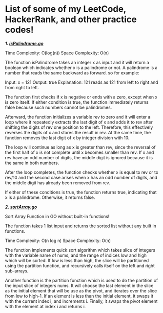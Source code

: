 # List of some of my LeetCode, HackerRank, and other practice codes!

***1. [isPalindrome.go](https://github.com/bryanoliverh/LeetCode-Practice-Golang/blob/main/sortArray.go)***

Time Complexity: O(log(n))
Space Complexity: O(n)

The function isPalindrome takes an integer x as input and it will return a boolean which indicates whether x is a palindrome or not. A palindrome is a number that reads the same backward as forward.
so for example:

Input: x = 121
Output: true
Explanation: 121 reads as 121 from left to right and from right to left.

The function first checks if x is negative or ends with a zero, except when x is zero itself. If either condition is true, the function immediately returns false because such numbers cannot be palindromes.

Afterward, the function initializes a variable rev to zero and it will enter a loop where it repeatedly extracts the last digit of x and adds it to rev after shifting the digits of rev one position to the left. Therefore, this effectively reverses the digits of x and stores the result in rev. At the same time, the function removes the last digit of x by integer division with 10.

The loop will continue as long as x is greater than rev, since the reversal of the first half of x is not complete until x becomes smaller than rev. If x and rev have an odd number of digits, the middle digit is ignored because it is the same in both numbers.

After the loop completes, the function checks whether x is equal to rev or to rev/10 and the second case arises when x has an odd number of digits, and the middle digit has already been removed from rev.

If either of these conditions is true, the function returns true, indicating that x is a palindrome. Otherwise, it returns false.

***2. [sortArray.go](https://github.com/bryanoliverh/LeetCode-Practice-Golang/blob/main/sortArray.go)***

Sort Array Function in GO without built-in functions!


The function takes 1 list input and returns the sorted list without any built in functions.

Time Complexity: O(n log n)
Space Complexity: O(n)

The function implements quick sort algorithm which takes slice of integers with the variable name of nums, and the range of indices low and high which will be sorted. If low is less than high, the slice will be partitioned using the partition function, and recursively calls itself on the left and right sub-arrays.

Another function is the partition function which is used to do the partition of the input slice of integers nums. It will choose the last element in the slice as the initial element that will be use as the pivot, and iterates over the slice from low to high-1. If an element is less than the initial element, it swaps it with the current index i, and increments i. Finally, it swaps the pivot element with the element at index i and returns i.


